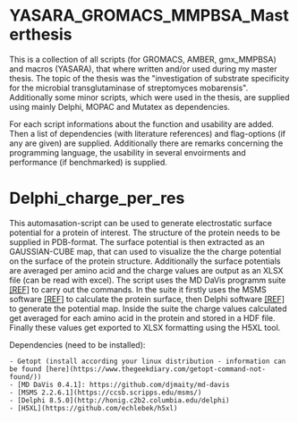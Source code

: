 # YASARA_GROMACS_MMPBSA_Masterthesis
 This is a collection of all scripts (for GROMACS, AMBER, gmx_MMPBSA) and macros (YASARA), that where written and/or used during my master thesis.
 The topic of the thesis was the  "investigation of substrate specificity for the microbial transglutaminase of streptomyces mobarensis".  
 Additionally some minor scripts, which were used in the thesis, are supplied using mainly Delphi, MOPAC and Mutatex as dependencies.

 For each script informations about the function and usability are added. Then a list of dependencies (with literature references) and flag-options (if any are given) are supplied. Additionally there are remarks concerning the programming language, the usability in several envoirments and performance (if benchmarked) is supplied. 

# Delphi_charge_per_res
 This automasation-script can be used to generate electrostatic surface potential for a protein of interest. The structure of the protein needs to be supplied in PDB-format.
 The surface potential is then extracted as an GAUSSIAN-CUBE map, that can used to visualize the the charge potential on the surface of the protein structure. Additionally the surface potentials are averaged per amino acid and the charge values are output as an XLSX file (can be read with excel).
 The script uses the MD DaVis programm suite [[REF]](https://academic.oup.com/bioinformatics/article/38/12/3299/6582559?login=true) to carry out the commands. In the suite it firstly uses the MSMS software [[REF]](https://pubmed.ncbi.nlm.nih.gov/8906967/) to calculate the protein surface, then Delphi software [[REF]](https://bmcbiophys.biomedcentral.com/articles/10.1186/2046-1682-5-9) to generate the potential map. Inside the suite the charge values calculated get averaged for each amino acid in the protein and stored in a HDF file. Finally these values get exported to XLSX formatting using the H5XL tool.

 Dependencies (need to be installed):

    - Getopt (install according your linux distribution - information can be found [here](https://www.thegeekdiary.com/getopt-command-not-found/))
    - [MD DaVis 0.4.1]: https://github.com/djmaity/md-davis
    - [MSMS 2.2.6.1](https://ccsb.scripps.edu/msms/)
    - [Delphi 8.5.0](http://honig.c2b2.columbia.edu/delphi)
    - [H5XL](https://github.com/echlebek/h5xl)



      